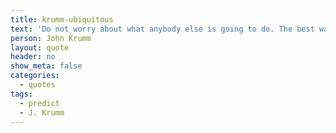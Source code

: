 ```yaml
---
title: krumm-ubiquitous
text: 'Do not worry about what anybody else is going to do. The best way to predict the future is to invent it.'
person: John Krumm
layout: quote
header: no
show_meta: false
categories:
  - quotes
tags:
  - predict
  - J. Krumm
---
```

